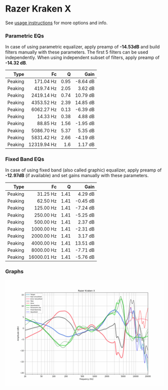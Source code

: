 # Razer Kraken X
See [usage instructions](https://github.com/jaakkopasanen/AutoEq#usage) for more options and info.

### Parametric EQs
In case of using parametric equalizer, apply preamp of **-14.53dB** and build filters manually
with these parameters. The first 5 filters can be used independently.
When using independent subset of filters, apply preamp of **-14.32 dB**.

| Type    | Fc          |    Q | Gain     |
|--------:|------------:|-----:|---------:|
| Peaking | 171.04 Hz   | 0.95 | -8.64 dB |
| Peaking | 419.74 Hz   | 2.05 | 3.62 dB  |
| Peaking | 2419.14 Hz  | 0.74 | 10.79 dB |
| Peaking | 4353.52 Hz  | 2.39 | 14.85 dB |
| Peaking | 6062.27 Hz  | 0.13 | -6.39 dB |
| Peaking | 14.33 Hz    | 0.38 | 4.88 dB  |
| Peaking | 88.85 Hz    | 1.56 | -1.95 dB |
| Peaking | 5086.70 Hz  | 5.37 | 5.35 dB  |
| Peaking | 5831.42 Hz  | 2.66 | -4.19 dB |
| Peaking | 12319.94 Hz | 1.6  | 1.17 dB  |

### Fixed Band EQs
In case of using fixed band (also called graphic) equalizer, apply preamp of **-12.97dB**
(if available) and set gains manually with these parameters.

| Type    | Fc          |    Q | Gain     |
|--------:|------------:|-----:|---------:|
| Peaking | 31.25 Hz    | 1.41 | 4.29 dB  |
| Peaking | 62.50 Hz    | 1.41 | -0.45 dB |
| Peaking | 125.00 Hz   | 1.41 | -7.24 dB |
| Peaking | 250.00 Hz   | 1.41 | -5.25 dB |
| Peaking | 500.00 Hz   | 1.41 | 2.37 dB  |
| Peaking | 1000.00 Hz  | 1.41 | -2.31 dB |
| Peaking | 2000.00 Hz  | 1.41 | 3.17 dB  |
| Peaking | 4000.00 Hz  | 1.41 | 13.51 dB |
| Peaking | 8000.00 Hz  | 1.41 | -7.71 dB |
| Peaking | 16000.01 Hz | 1.41 | -5.76 dB |

### Graphs
![](./Razer%20Kraken%20X.png)